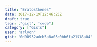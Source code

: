 ```yaml
---
title: "Eratosthenes"
date: 2017-12-19T12:46:20Z
draft: true
tags: ["gist", "code"]
category: ["Gists"]
user: "arlyon"
gist: "0d90932adcb5a8a05b0bb6fa21518a04"
---
```

